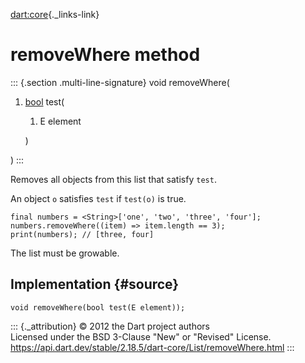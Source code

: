 [dart:core](../../dart-core/dart-core-library){._links-link}

removeWhere method
==================

::: {.section .multi-line-signature}
void removeWhere(

1.  [bool](../bool-class) test(
    1.  E element

    )

)
:::

Removes all objects from this list that satisfy `test`.

An object `o` satisfies `test` if `test(o)` is true.

``` {.language-dart data-language="dart"}
final numbers = <String>['one', 'two', 'three', 'four'];
numbers.removeWhere((item) => item.length == 3);
print(numbers); // [three, four]
```

The list must be growable.

Implementation {#source}
--------------

``` {.language-dart data-language="dart"}
void removeWhere(bool test(E element));
```

::: {._attribution}
© 2012 the Dart project authors\
Licensed under the BSD 3-Clause \"New\" or \"Revised\" License.\
<https://api.dart.dev/stable/2.18.5/dart-core/List/removeWhere.html>
:::
